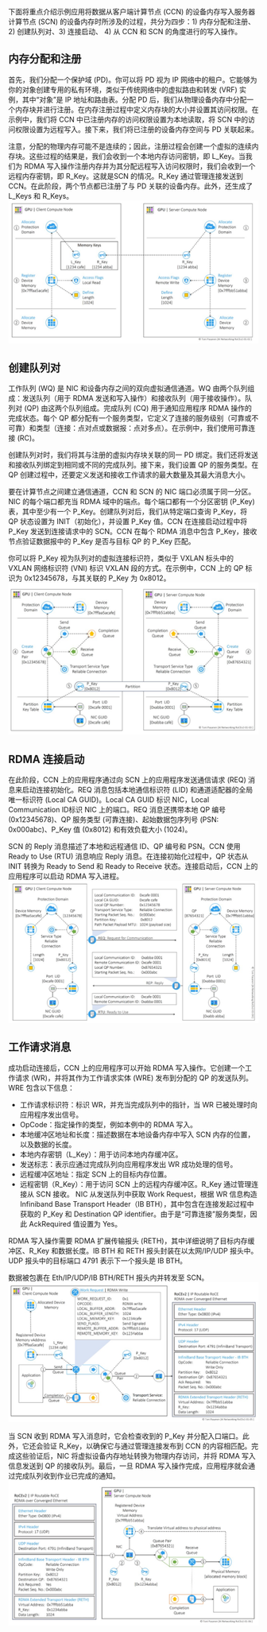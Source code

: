 下面将重点介绍示例应用将数据从客户端计算节点 (CCN) 的设备内存写入服务器计算节点 (SCN) 的设备内存时所涉及的过程，共分为四步：1) 内存分配和注册、2) 创建队列对、3) 连接启动、 4) 从 CCN 和 SCN 的角度进行的写入操作。

## 内存分配和注册
首先，我们分配一个保护域 (PD)。你可以将 PD 视为 IP 网络中的租户。它能够为你的对象创建专用的私有环境，类似于传统网络中的虚拟路由和转发 (VRF) 实例，其中“对象”是 IP 地址和路由表。分配 PD 后，我们从物理设备内存中分配一个内存块并进行注册。在内存注册过程中定义内存块的大小并设置其访问权限。在示例中，我们将 CCN 中已注册内存的访问权限设置为本地读取，将 SCN 中的访问权限设置为远程写入。接下来，我们将已注册的设备内存空间与 PD 关联起来。

注意，分配的物理内存可能不是连续的；因此，注册过程会创建一个虚拟的连续内存块。这些过程的结果是，我们会收到一个本地内存访问密钥，即 L_Key。当我们为 RDMA 写入操作注册内存并为其分配远程写入访问权限时，我们会收到一个远程内存密钥，即 R_Key。这就是SCN 的情况。R_Key 通过管理连接发送到 CCN。在此阶段，两个节点都已注册了与 PD 关联的设备内存。此外，还生成了 L_Keys 和 R_Keys。
![](../picture/48.jpg)

## 创建队列对
工作队列 (WQ) 是 NIC 和设备内存之间的双向虚拟通信通道。WQ 由两个队列组成：发送队列（用于 RDMA 发送和写入操作）和接收队列（用于接收操作）。队列对 (QP) 由这两个队列组成。完成队列 (CQ) 用于通知应用程序 RDMA 操作的完成状态。每个 QP 都分配有一个服务类型，它定义了连接的服务级别（可靠或不可靠）和类型（连接：点对点或数据报：点对多点）。在示例中，我们使用可靠连接 (RC)。

创建队列对时，我们将其与注册的虚拟内存块关联的同一 PD 绑定。我们还将发送和接收队列绑定到相同或不同的完成队列。接下来，我们设置 QP 的服务类型。在 QP 创建过程中，还要定义发送和接收工作请求的最大数量及其最大消息大小。

要在计算节点之间建立通信通道，CCN 和 SCN 的 NIC 端口必须属于同一分区。NIC 的每个端口都充当 RDMA 域中的端点。每个端口都有一个分区密钥 (P_Key) 表，其中至少有一个 P_Key。创建队列对后，我们从特定端口查询 P_Key，将 QP 状态设置为 INIT（初始化），并设置 P_Key 值。CCN 在连接启动过程中将 P_Key 发送到连接请求中的 SCN。CCN 在每个 RDMA 消息中包含 P_Key，接收节点验证数据报中的 P_Key 是否与目标 QP 的 P_Key 匹配。

你可以将 P_Key 视为队列对的虚拟连接标识符，类似于 VXLAN 标头中的 VXLAN 网络标识符 (VNI) 标识 VXLAN 段的方式。在示例中，CCN 上的 QP 标识为 0x12345678，与其关联的 P_Key 为 0x8012。
![](../picture/49.jpg)

## RDMA 连接启动
在此阶段，CCN 上的应用程序通过向 SCN 上的应用程序发送通信请求 (REQ) 消息来启动连接初始化。REQ 消息包括本地通信标识符 (LID) 和通道适配器的全局唯一标识符 (Local CA GUID)。Local CA GUID 标识 NIC，Local Communication ID标识 NIC 上的端口。REQ 消息还携带本地 QP 编号 (0x12345678)、QP 服务类型 (可靠连接)、起始数据包序列号 (PSN: 0x000abc)、P_Key 值 (0x8012) 和有效负载大小 (1024)。

SCN 的 Reply 消息描述了本地和远程通信 ID、QP 编号和 PSN。CCN 使用 Ready to Use (RTU) 消息响应 Reply 消息。在连接初始化过程中，QP 状态从 INIT 转换为 Ready to Send 和 Ready to Receive 状态。连接启动后，CCN 上的应用程序可以启动 RDMA 写入进程。
![](../picture/50.jpg)

## 工作请求消息
成功启动连接后，CCN 上的应用程序可以开始 RDMA 写入操作。它创建一个工作请求 (WR)，并将其作为工作请求实体 (WRE) 发布到分配的 QP 的发送队列。WRE 包含以下信息：

- 工作请求标识符：标识 WR，并充当完成队列中的指针，当 WR 已被处理时向应用程序发出信号。
- OpCode：指定操作的类型，例如本例中的 RDMA 写入。
- 本地缓冲区地址和长度：描述数据在本地设备内存中写入 SCN 内存的位置，以及数据的长度。
- 本地内存密钥（L_Key）：用于访问本地内存缓冲区。
- 发送标志：表示应通过完成队列向应用程序发出 WR 成功处理的信号。
- 远程缓冲区地址：指定 SCN 上的目标内存位置。
- 远程密钥（R_Key）：用于访问 SCN 上的远程内存缓冲区。R_Key 通过管理连接从 SCN 接收。
NIC 从发送队列中获取 Work Request，根据 WR 信息构造 Infiniband Base Transport Header（IB BTH），其中包含在连接发起过程中获取的 P_Key 和 Destination QP identifier。由于是“可靠连接”服务类型，因此 AckRequired 值设置为 Yes。

RDMA 写入操作需要 RDMA 扩展传输报头 (RETH)，其中详细说明了目标内存缓冲区、R_Key 和数据长度。IB BTH 和 RETH 报头封装在以太网/IP/UDP 报头中。UDP 报头中的目标端口 4791 表示下一个报头是 IB BTH。

数据被包裹在 Eth/IP/UDP/IB BTH/RETH 报头内并转发至 SCN。
![](../picture/51.jpg)

当 SCN 收到 RDMA 写入消息时，它会检查收到的 P_Key 并分配入口端口。此外，它还会验证 R_Key，以确保它与通过管理连接发布到 CCN 的内容相匹配。完成这些验证后，NIC 将虚拟设备内存地址转换为物理内存访问，并将 RDMA 写入信息发送到 QP 的接收队列。最后，一旦 RDMA 写入操作完成，应用程序就会通过完成队列收到作业已完成的通知。
![](../picture/52.jpg)
